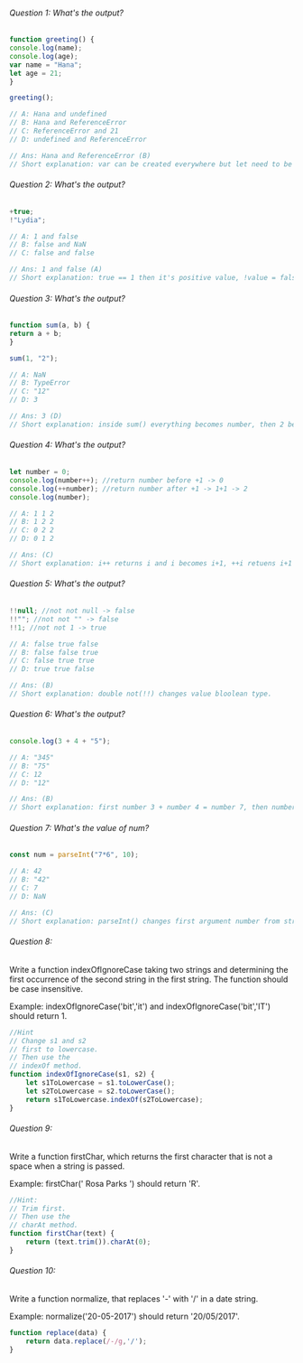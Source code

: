 ###### Question 1: What's the output?

```js
function greeting() {
console.log(name);
console.log(age);
var name = "Hana";
let age = 21;
}

greeting();

// A: Hana and undefined
// B: Hana and ReferenceError
// C: ReferenceError and 21
// D: undefined and ReferenceError

// Ans: Hana and ReferenceError (B)
// Short explanation: var can be created everywhere but let need to be created before call it.
```
###### Question 2: What's the output?

```js
+true;
!"Lydia";

// A: 1 and false
// B: false and NaN
// C: false and false

// Ans: 1 and false (A)
// Short explanation: true == 1 then it's positive value, !value = false
```
###### Question 3: What's the output?

```js
function sum(a, b) {
return a + b;
}

sum(1, "2");

// A: NaN
// B: TypeError
// C: "12"
// D: 3

// Ans: 3 (D)
// Short explanation: inside sum() everything becomes number, then 2 becomes number
```
###### Question 4: What's the output?

```js
let number = 0;
console.log(number++); //return number before +1 -> 0
console.log(++number); //return number after +1 -> 1+1 -> 2
console.log(number);

// A: 1 1 2
// B: 1 2 2
// C: 0 2 2
// D: 0 1 2

// Ans: (C)
// Short explanation: i++ returns i and i becomes i+1, ++i retuens i+1 and becomes i+1
```

###### Question 5: What's the output?

```js
!!null; //not not null -> false
!!""; //not not "" -> false
!!1; //not not 1 -> true

// A: false true false
// B: false false true
// C: false true true
// D: true true false

// Ans: (B)
// Short explanation: double not(!!) changes value bloolean type.

```
###### Question 6: What's the output?

```js
console.log(3 + 4 + "5");

// A: "345"
// B: "75"
// C: 12
// D: "12"

// Ans: (B)
// Short explanation: first number 3 + number 4 = number 7, then number 7 + string 5 is string 7 + 5. It's 75
```
###### Question 7: What's the value of num?

```js
const num = parseInt("7*6", 10);

// A: 42
// B: "42"
// C: 7
// D: NaN

// Ans: (C)
// Short explanation: parseInt() changes first argument number from string refering second argument as radix. In this case just 7 is argument because * is not number) 
```

###### Question 8:

Write a function indexOfIgnoreCase taking two strings
and determining the first occurrence of the second
string in the first string. The function should be
case insensitive.

Example: indexOfIgnoreCase('bit','it') and
indexOfIgnoreCase('bit','IT') should return 1.

```js
//Hint
// Change s1 and s2
// first to lowercase.
// Then use the
// indexOf method.
function indexOfIgnoreCase(s1, s2) {
    let s1ToLowercase = s1.toLowerCase();
    let s2ToLowercase = s2.toLowerCase();
    return s1ToLowercase.indexOf(s2ToLowercase);
}
```

###### Question 9:
Write a function firstChar, which returns the
first character that is not a space when a string
is passed.

Example: firstChar(' Rosa Parks ') should return 'R'.

```js
//Hint:
// Trim first.
// Then use the
// charAt method.
function firstChar(text) {
    return (text.trim()).charAt(0);
}
```

###### Question 10:
Write a function normalize, that replaces '-'
with '/' in a date string.

Example: normalize('20-05-2017') should return
'20/05/2017'.

```js
function replace(data) {
    return data.replace(/-/g,'/');
}
```

